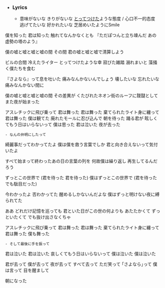 - ### Lyrics
    - 意味がないな きりがないな [とってつけた](((Qoy2rixhc)))ような態度 / 心口不一的态度
逃げてたいな 好かれたいな
芝居めいたようにSmile

僕を知った 君は知った 
触れてなんかなくとも
『ただぽつんと立ち竦んだ
あの虚勢の塔のよう』

僕の嘘と嘘と嘘と嘘の間 その間
君の嘘と嘘と嘘で清算しよう

ビルの合間 冷えたライター
とってつけたような幸
寂びた雑踏 溺れまいと
藻掻く僕たちを食む

『さよなら』って息を吐いた
痛みなんかないんでしょう
壊したいな 忘れたいな
痛みなんかない間に

僕の嘘と嘘と嘘と嘘の間 その差異が
くたびれたネオン街のルーフに靉靆として
また夜が始まった

アスレチックに飛び乗って
君は舞った 君は舞った
棄てられたライト身に纏って
君は舞った 僕は観てた
廃れたモールに忍び込んで
朝を待った 踊る君が
眩しくてもう日はいらないって
僕は思った 君は泣いた
夜が去った


    - なんの弁明にしたって
綺麗事だってわかってたよ
僕は僕を救う言葉でしか
君と向き合えないって気付いたよ

すべて始まって終わったあの日の言葉の列を
何故僕は繰り返し 再生してるんだろう

ずっとこの世界で
(君を待った 君を待った)
僕はずっとこの世界で
(君を待った でも駄目だった)

今わかったよ  否わかってた
醒めるしかないんだよな
僕はずっと明けない夜に縛られてた

ああ どれだけ記憶を巡っても
君といた日がこの世の何よりも
あたたかくて ずっといたくて
でも抜け出さなくちゃ

アスレチックに飛び乗って
君は舞った 君は舞った
棄てられたライト身に纏って
君は舞った 僕も舞った


    - そして最後に手を振って
君は泣いた 君は泣いた
哀しくてもう日はいらないって
僕は泣いた 僕は泣いた

君が去って 僕が去って
夜が去って すべて去って
ただ笑って ｢さよなら｣って
僕は言って 目を醒まして

朝になった
